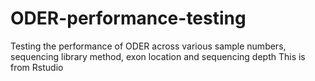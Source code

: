 # ODER-performance-testing
Testing the performance of ODER across various sample numbers, sequencing library method, exon location and sequencing depth
This is from Rstudio